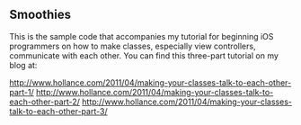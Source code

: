 Smoothies
---------

This is the sample code that accompanies my tutorial for beginning iOS 
programmers on how to make classes, especially view controllers, communicate
with each other. You can find this three-part tutorial on my blog at:

http://www.hollance.com/2011/04/making-your-classes-talk-to-each-other-part-1/
http://www.hollance.com/2011/04/making-your-classes-talk-to-each-other-part-2/
http://www.hollance.com/2011/04/making-your-classes-talk-to-each-other-part-3/
